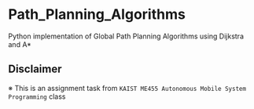 # Path_Planning_Algorithms
Python implementation of Global Path Planning Algorithms using Dijkstra and A*

## Disclaimer
※ This is an assignment task from `KAIST ME455 Autonomous Mobile System Programming` class